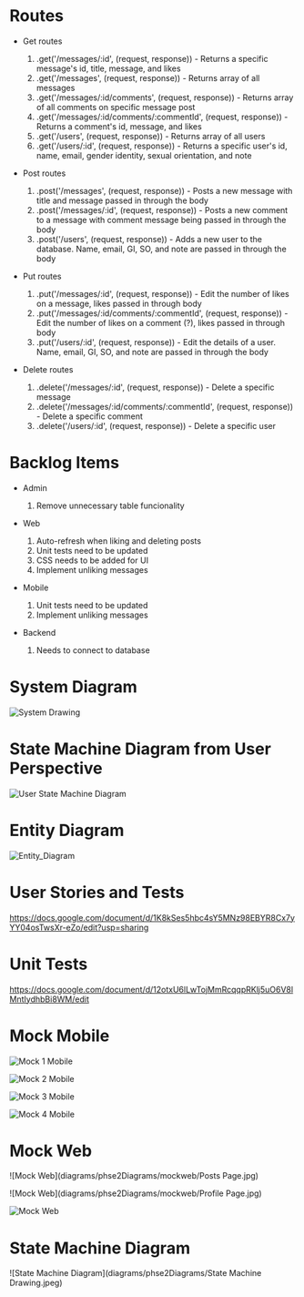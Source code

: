 # Routes

* Get routes

    1. .get('/messages/:id', (request, response)) - Returns a specific message's id, title, message, and likes
    1. .get('/messages', (request, response)) - Returns array of all messages
    1. .get('/messages/:id/comments', (request, response)) - Returns array of all comments on specific message post
    1. .get('/messages/:id/comments/:commentId', (request, response)) - Returns a comment's id, message, and likes
    1. .get('/users', (request, response)) - Returns array of all users
    1. .get('/users/:id', (request, response)) - Returns a specific user's id, name, email, gender identity, sexual orientation, and note

* Post routes

    1. .post('/messages', (request, response)) - Posts a new message with title and message passed in through the body
    1. .post('/messages/:id', (request, response)) - Posts a new comment to a message with comment message being passed in through the body 
    1. .post('/users', (request, response)) - Adds a new user to the database. Name, email, GI, SO, and note are passed in through the body

* Put routes

    1. .put('/messages/:id', (request, response)) - Edit the number of likes on a message, likes passed in through body
    1. .put('/messages/:id/comments/:commentId', (request, response)) - Edit the number of likes on a comment (?), likes passed in through body
    1. .put('/users/:id', (request, response)) - Edit the details of a user. Name, email, GI, SO, and note are passed in through the body

* Delete routes

    1. .delete('/messages/:id', (request, response)) - Delete a specific message
    1. .delete('/messages/:id/comments/:commentId', (request, response)) - Delete a specific comment
    1. .delete('/users/:id', (request, response)) - Delete a specific user

# Backlog Items

* Admin

    1. Remove unnecessary table funcionality

* Web

    1. Auto-refresh when liking and deleting posts
    1. Unit tests need to be updated
    1. CSS needs to be added for UI
    1. Implement unliking messages

* Mobile

    1. Unit tests need to be updated
    1. Implement unliking messages

* Backend

    1. Needs to connect to database

# System Diagram

![System Drawing](diagrams/Phase2_System_Drawing.jpg)

# State Machine Diagram from User Perspective

![User State Machine Diagram](diagrams/Phase2_User_State_Diagram.jpg)

# Entity Diagram

![Entity_Diagram](diagrams/Entity_Diagram.JPG)

# User Stories and Tests
https://docs.google.com/document/d/1K8kSes5hbc4sY5MNz98EBYR8Cx7yYY04osTwsXr-eZo/edit?usp=sharing 

# Unit Tests
https://docs.google.com/document/d/12otxU6lLwTojMmRcqqpRKlj5uO6V8lMntIydhbBi8WM/edit

# Mock Mobile

![Mock 1 Mobile](diagrams/phse2Diagrams/mockmobile/1.jpg)

![Mock 2 Mobile](diagrams/phse2Diagrams/mockmobile/2.jpg)

![Mock 3 Mobile](diagrams/phse2Diagrams/mockmobile/3.jpg)

![Mock 4 Mobile](diagrams/phse2Diagrams/mockmobile/4.jpg)

# Mock Web

![Mock Web](diagrams/phse2Diagrams/mockweb/Posts Page.jpg)

![Mock Web](diagrams/phse2Diagrams/mockweb/Profile Page.jpg)

![Mock Web](diagrams/phse2Diagrams/mockweb/LogIN.jpg)

# State Machine Diagram

![State Machine Diagram](diagrams/phse2Diagrams/State Machine Drawing.jpeg)